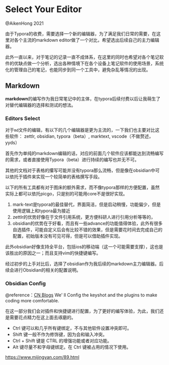 # Select Your Editor

@AikenHong 2021 

由于Typora的收费，需要选择一个新的编辑器，为了满足我们日常的需要，在这里对各个主流的markdown editor做了一个对比，希望选出后续自己的主力编辑器。

此外一直以来，对于笔记的记录一直不成体系，在这里的同时也希望对各个笔记软件的优缺点做一个分析，选出各种情境下在各个设备上笔记软件的使用场景，系统化的管理自己的笔记，也能同步到同一个工具中，避免杂乱等情况的出现。

## Markdown 
**markdown**的编写作为我日常笔记中的主体，在typora后续付费以后让我萌生了对替代编辑器的选择和测试的想法。

### Editors Select
对于`md`文件的编辑，有以下的几个编辑器是更为主流的，一下我们也主要对比这些软件：
zettlr, obsidian, typora（beta）, marktext, vscode（不做赘述，yyds）


首先作为单纯的markdown编辑的话，对应的前面几个软件应该都能达到流畅编写的需求，或者直接使用Typora（beta）进行持续的编写也并无不可。

其他的文档对于表格的攥写可能并没有typora那么流畅，但是像在obsidian中可以依托于插件来实现一个较简单的表格撰写手段。

以下的所有工具都有对于图床的额外需求，而不像typora那样的方便配置，虽然实际上都可以依托picgo，只是别的可能用core不是很好实现。

1. mark-text是typora的最佳替代，界面简洁，但是启动稍慢，功能偏少，但是使用逻辑上和typora最为接近
2. zettlr的优势好像在于文件引用系统，更方便科研人进行引用分析等等的，
3. obsidian的优势在于好看，而且有一些advance的功能值得体验，此外有很多自选插件，可能自定义后会有比较不错的效果，但是需要花时间去完成自己的配置，初始版本没有可见可得，但是可以借助插件实现。

此外obsidian好像支持全平台，包括ios的移动端（这一个可能需要支撑），这也是该胜出的原因之一；而且支持vim的快捷键编写。

经过初步的上手对比后，选择了obsidian作为我后续的markdown主力编辑器。后续会进行Obsidian的相关的配置说明。

### Obsidian Config

@reference：[CN Blogs](https://publish.obsidian.md/chinesehelp/01+2021%E6%96%B0%E6%95%99%E7%A8%8B/2021%E5%B9%B4%E6%96%B0%E6%95%99%E7%A8%8B)
We' ll Config the keyshot and the plugins to make coding more comfortable.

在这一部分我们会对插件和快捷键进行配置，为了更好的编写体验，为此，我们还是需要花点精力在这上面去琢磨的。

- Ctrl 键可以和几乎所有键绑定，不与其他软件设置冲突即可。
- Shift 键一般不作为修饰键，因为会和输入冲突。
- Ctrl + Shift 键是 CTRL 的增强功能或者对应功能。
- Alt 键尽量不和字母键绑定。在 Ctrl 键被占用的情况下使用。

https://www.mijingyan.com/89.html